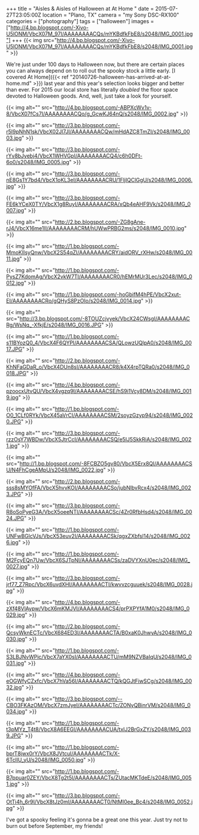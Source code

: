+++
title = "Aisles & Aisles of Halloween at At Home "
date = 2015-07-27T23:05:00Z
location = "Plano, TX"
camera = "my Sony DSC-RX100"
categories = ["photography"]
tags = ["halloween"]
images = ["http://4.bp.blogspot.com/-Xivo-U5lONM/VbcX07M_97I/AAAAAAAACQs/mYKBdfkFbE8/s2048/IMG_0001.jpg"]
+++
{{< img src="http://4.bp.blogspot.com/-Xivo-U5lONM/VbcX07M_97I/AAAAAAAACQs/mYKBdfkFbE8/s2048/IMG_0001.jpg" >}}

<!--more-->

We're just under 100 days to Halloween now, but there are certain places you can always depend on to roll out the spooky stock a little early. [I covered At Home]({{< ref "20140726-halloween-has-arrived-at-at-home.md" >}}) last year and this year's selection looks bigger and better than ever. For 2015 our local store has literally *doubled* the floor space devoted to Halloween goods. And, well, just take a look for yourself.

{{< img alt="" src="http://4.bp.blogspot.com/-ABPXcWv1v-8/VbcX07fCs7I/AAAAAAAACQo/g_GcwKJ64nQ/s2048/IMG_0002.jpg" >}}

{{< img alt="" src="http://3.bp.blogspot.com/-r5I9pNhN1sk/VbcX02Jl7JI/AAAAAAAACQw/mHdAZC8TmZI/s2048/IMG_0003.jpg" >}}

{{< img alt="" src="http://3.bp.blogspot.com/-rYv8bJyebj4/VbcX1WHVGpI/AAAAAAAACQ4/c6h0DFt-6o0/s2048/IMG_0005.jpg" >}}

{{< img alt="" src="http://3.bp.blogspot.com/-nE8Gs1Y7bd4/VbcX1oKL3eI/AAAAAAAACRU/1FljIQClGgU/s2048/IMG_0006.jpg" >}}

{{< img alt="" src="http://3.bp.blogspot.com/-FE6kYCeX0TY/VbcX1g8RuyI/AAAAAAAACRA/xQb4eAHF9Vk/s2048/IMG_0007.jpg" >}}

{{< img alt="" src="http://2.bp.blogspot.com/-ZG8gAne-rJ4/VbcX16me1II/AAAAAAAACRM/hUWwPRBG2ms/s2048/IMG_0010.jpg" >}}

{{< img alt="" src="http://1.bp.blogspot.com/-MmoKIIsyQnw/VbcX2S54qZI/AAAAAAAACRY/aidORV_rXHw/s2048/IMG_0011.jpg" >}}

{{< img alt="" src="http://1.bp.blogspot.com/-PysZ7KdomAg/VbcX2vkW7TI/AAAAAAAACR0/hEMrMUr3Lec/s2048/IMG_0012.jpg" >}}

{{< img alt="" src="http://1.bp.blogspot.com/-hoGbifM4hPE/VbcX2xut-EI/AAAAAAAACRo/gQHyS8PzOIo/s2048/IMG_0014.jpg" >}}

{{< img alt="" src="http://3.bp.blogspot.com/-8TOUZcjvyek/VbcX24CWsgI/AAAAAAAACRg/WsNq_-XfkjE/s2048/IMG_0016.JPG" >}}

{{< img alt="" src="http://1.bp.blogspot.com/-s11BYozQ0_4/VbcX4F6QYPI/AAAAAAAACSA/QLowzUQlpA0/s2048/IMG_0017.JPG" >}}

{{< img alt="" src="http://2.bp.blogspot.com/-KhNFaGDaR_o/VbcX4DUn8sI/AAAAAAAACR8/k4X4rpTQRa0/s2048/IMG_0018.JPG" >}}

{{< img alt="" src="http://4.bp.blogspot.com/-pzoocxUtvQU/VbcX4vgzq9I/AAAAAAAACSE/hS9i1Vcy8DM/s2048/IMG_0019.jpg" >}}

{{< img alt="" src="http://1.bp.blogspot.com/-O0_1CLf0RYk/VbcX45aVrCI/AAAAAAAACSM/2soyzGzyp94/s2048/IMG_0020.JPG" >}}

{{< img alt="" src="http://3.bp.blogspot.com/-rzzOsY7WBDw/VbcX5JtrCcI/AAAAAAAACSQ/e5IJ5SkkRiA/s2048/IMG_0021.jpg" >}}

{{< img alt="" src="http://1.bp.blogspot.com/-8FCBZO5gv80/VbcX5Erx8QI/AAAAAAAACSU/N4FhCgeAMpU/s2048/IMG_0022.jpg" >}}

{{< img alt="" src="http://2.bp.blogspot.com/-sss8sMYOfFA/VbcX5hvvKOI/AAAAAAAACSo/jubNlbvRcx4/s2048/IMG_0023.JPG" >}}

{{< img alt="" src="http://3.bp.blogspot.com/-R8oSoPyeG3A/VbcX5oeeNTI/AAAAAAAACSc/4Zr0RfbHsd4/s2048/IMG_0024.JPG" >}}

{{< img alt="" src="http://1.bp.blogspot.com/-UNFwBGlcVJs/VbcX53euv2I/AAAAAAAACSk/qgxZXbfsl14/s2048/IMG_0026.jpg" >}}

{{< img alt="" src="http://1.bp.blogspot.com/-M2FcyEQn7Uw/VbcX6SJTpNI/AAAAAAAACSs/zaDVYXnU0ec/s2048/IMG_0027.jpg" >}}

{{< img alt="" src="http://3.bp.blogspot.com/-jrf77_Z7Rpc/VbcX6uvdXHI/AAAAAAAACTI/kwvvzcguuek/s2048/IMG_0028.jpg" >}}

{{< img alt="" src="http://4.bp.blogspot.com/-zXf48VlAypw/VbcX6mKMJVI/AAAAAAAACS4/prPXPYfA1M0/s2048/IMG_0029.jpg" >}}

{{< img alt="" src="http://2.bp.blogspot.com/-QcsyWknECTc/VbcX684ED3I/AAAAAAAACTA/B0xaK0JhwyA/s2048/IMG_0030.jpg" >}}

{{< img alt="" src="http://1.bp.blogspot.com/-S3LBJNvWPic/VbcX7aYX0sI/AAAAAAAACTU/mM9NZVBaIqU/s2048/IMG_0031.jpg" >}}

{{< img alt="" src="http://4.bp.blogspot.com/-eOGWfyCZxfc/VbcX7hVa56I/AAAAAAAACTQ/kQGJtFiwSCg/s2048/IMG_0032.jpg" >}}

{{< img alt="" src="http://3.bp.blogspot.com/--CBO3FKAzOM/VbcX7zmJyeI/AAAAAAAACTc/ZONyQBinrVM/s2048/IMG_0034.jpg" >}}

{{< img alt="" src="http://1.bp.blogspot.com/-t3pMYz_T4t8/VbcX8A6EEGI/AAAAAAAACUA/txIJ2BrGxZY/s2048/IMG_0039.JPG" >}}

{{< img alt="" src="http://1.bp.blogspot.com/-bprT8jwx0rY/VbcX8JVtcuI/AAAAAAAACTk/X-6TcIlU_yU/s2048/IMG_0050.jpg" >}}

{{< img alt="" src="http://1.bp.blogspot.com/-B7ppuar0ZEY/VbcX8Tg2t5I/AAAAAAAACTs/ZUtacMKTdeE/s2048/IMG_0051.jpg" >}}

{{< img alt="" src="http://3.bp.blogspot.com/-OtTi4h_6r9I/VbcX8tJz0mI/AAAAAAAACT0/NtMI0ee_Bc4/s2048/IMG_0052.jpg" >}}

I've got a spooky feeling it's gonna be a great one this year. Just try not to burn out before September, my friends!

